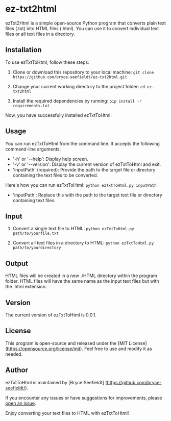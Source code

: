 # ez-txt2html
ezTxt2Html is a simple open-source Python program that converts plain text files (.txt) into HTML files (.html). You can use it to convert individual text files or all text files in a directory.

## Installation
To use ezTxtToHtml, follow these steps:

1. Clone or download this repository to your local machine:
`git clone https://github.com/bryce-seefieldt/ez-txt2html.git`

2. Change your current working directory to the project folder:
`cd ez-txt2html`

3. Install the required dependencies by running:
`pip install -r requirements.txt`

Now, you have successfully installed ezTxtToHtml.

## Usage
You can run ezTxtToHtml from the command line. It accepts the following command-line arguments:

- '-h' or '--help': Display help screen.
- '-v' or '--version': Display the current version of ezTxtToHtml and exit.
- 'inputPath' (required): Provide the path to the target file or directory containing the text files to be converted.

Here's how you can run ezTxtToHtml:
`python ezTxtToHtml.py inputPath`

- 'inputPath': Replace this with the path to the target text file or directory containing text files.

## Input
1. Convert a single text file to HTML:
`python ezTxtToHtml.py path/to/yourfile.txt`

2. Convert all text files in a directory to HTML:
`python ezTxtToHtml.py path/to/yourdirectory`


## Output
HTML files will be created in a new ./HTML directory within the program folder.
HTML files will have the same name as the input text files but with the .html extension.

## Version
The current version of ezTxtToHtml is 0.0.1.

## License
This program is open-source and released under the [MIT License] (https://opensource.org/license/mit). Feel free to use and modify it as needed.

## Author
ezTxtToHtml is maintained by [Bryce Seefieldt] (https://github.com/bryce-seefieldt/).

If you encounter any issues or have suggestions for improvements, please [open an issue](https://github.com/bryce-seefieldt/ezTxtToHtml/issues).

Enjoy converting your text files to HTML with ezTxtToHtml!
